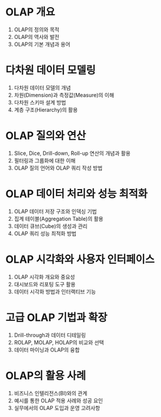 # OLAP 개요
1. OLAP의 정의와 목적
2. OLAP의 역사와 발전
3. OLAP의 기본 개념과 용어

# 다차원 데이터 모델링
1. 다차원 데이터 모델의 개념
2. 차원(Dimension)과 측정값(Measure)의 이해
3. 다차원 스키마 설계 방법
4. 계층 구조(Hierarchy)의 활용

# OLAP 질의와 연산
1. Slice, Dice, Drill-down, Roll-up 연산의 개념과 활용
2. 필터링과 그룹화에 대한 이해
3. OLAP 질의 언어와 OLAP 쿼리 작성 방법

# OLAP 데이터 처리와 성능 최적화
1. OLAP 데이터 저장 구조와 인덱싱 기법
2. 집계 테이블(Aggregation Table)의 활용
3. 데이터 큐브(Cube)의 생성과 관리
4. OLAP 쿼리 성능 최적화 방법

# OLAP 시각화와 사용자 인터페이스
1. OLAP 시각화 개요와 중요성
2. 대시보드와 리포팅 도구 활용
3. 데이터 시각화 방법과 인터랙티브 기능

# 고급 OLAP 기법과 확장
1. Drill-through과 데이터 디테일링
2. ROLAP, MOLAP, HOLAP의 비교와 선택
3. 데이터 마이닝과 OLAP의 융합

# OLAP의 활용 사례
1. 비즈니스 인텔리전스(BI)와의 관계
2. 예시를 통한 OLAP 적용 사례와 성공 요인
3. 실무에서의 OLAP 도입과 운영 고려사항
